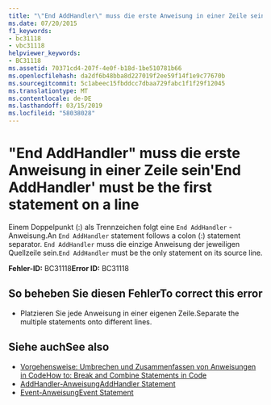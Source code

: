 ```yaml
---
title: "\"End AddHandler\" muss die erste Anweisung in einer Zeile sein"
ms.date: 07/20/2015
f1_keywords:
- bc31118
- vbc31118
helpviewer_keywords:
- BC31118
ms.assetid: 70371cd4-207f-4e0f-b18d-1be510781b66
ms.openlocfilehash: da2df6b48bba8d227019f2ee59f14f1e9c77670b
ms.sourcegitcommit: 5c1abeec15fbddcc7dbaa729fabc1f1f29f12045
ms.translationtype: MT
ms.contentlocale: de-DE
ms.lasthandoff: 03/15/2019
ms.locfileid: "58038028"
---
```

# <a name="end-addhandler-must-be-the-first-statement-on-a-line"></a><span data-ttu-id="f1230-102">"End AddHandler" muss die erste Anweisung in einer Zeile sein</span><span class="sxs-lookup"><span data-stu-id="f1230-102">'End AddHandler' must be the first statement on a line</span></span>
<span data-ttu-id="f1230-103">Einem Doppelpunkt (:) als Trennzeichen folgt eine `End AddHandler` -Anweisung.</span><span class="sxs-lookup"><span data-stu-id="f1230-103">An `End AddHandler` statement follows a colon (:) statement separator.</span></span> <span data-ttu-id="f1230-104">`End AddHandler` muss die einzige Anweisung der jeweiligen Quellzeile sein.</span><span class="sxs-lookup"><span data-stu-id="f1230-104">`End AddHandler` must be the only statement on its source line.</span></span>  
  
 <span data-ttu-id="f1230-105">**Fehler-ID:** BC31118</span><span class="sxs-lookup"><span data-stu-id="f1230-105">**Error ID:** BC31118</span></span>  
  
## <a name="to-correct-this-error"></a><span data-ttu-id="f1230-106">So beheben Sie diesen Fehler</span><span class="sxs-lookup"><span data-stu-id="f1230-106">To correct this error</span></span>  
  
-   <span data-ttu-id="f1230-107">Platzieren Sie jede Anweisung in einer eigenen Zeile.</span><span class="sxs-lookup"><span data-stu-id="f1230-107">Separate the multiple statements onto different lines.</span></span>  
  
## <a name="see-also"></a><span data-ttu-id="f1230-108">Siehe auch</span><span class="sxs-lookup"><span data-stu-id="f1230-108">See also</span></span>

- [<span data-ttu-id="f1230-109">Vorgehensweise: Umbrechen und Zusammenfassen von Anweisungen in Code</span><span class="sxs-lookup"><span data-stu-id="f1230-109">How to: Break and Combine Statements in Code</span></span>](../../visual-basic/programming-guide/program-structure/how-to-break-and-combine-statements-in-code.md)
- [<span data-ttu-id="f1230-110">AddHandler-Anweisung</span><span class="sxs-lookup"><span data-stu-id="f1230-110">AddHandler Statement</span></span>](../../visual-basic/language-reference/statements/addhandler-statement.md)
- [<span data-ttu-id="f1230-111">Event-Anweisung</span><span class="sxs-lookup"><span data-stu-id="f1230-111">Event Statement</span></span>](../../visual-basic/language-reference/statements/event-statement.md)
